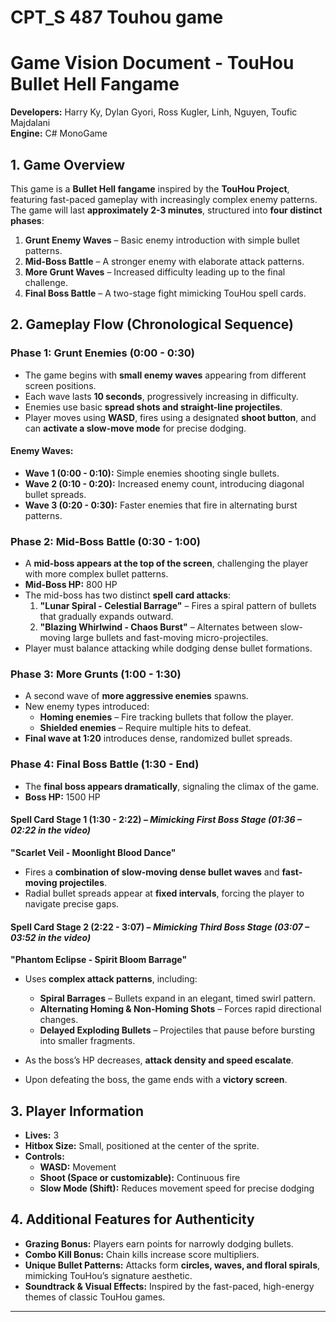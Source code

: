# CPT_S 487 Touhou game

# Game Vision Document - TouHou Bullet Hell Fangame

**Developers:** Harry Ky, Dylan Gyori, Ross Kugler, Linh, Nguyen, Toufic Majdalani  
**Engine:** C# MonoGame  

## 1. Game Overview
This game is a **Bullet Hell fangame** inspired by the **TouHou Project**, featuring fast-paced gameplay with increasingly complex enemy patterns. The game will last **approximately 2-3 minutes**, structured into **four distinct phases**:

1. **Grunt Enemy Waves** – Basic enemy introduction with simple bullet patterns.
2. **Mid-Boss Battle** – A stronger enemy with elaborate attack patterns.
3. **More Grunt Waves** – Increased difficulty leading up to the final challenge.
4. **Final Boss Battle** – A two-stage fight mimicking TouHou spell cards.

## 2. Gameplay Flow (Chronological Sequence)

### Phase 1: Grunt Enemies (0:00 - 0:30)
- The game begins with **small enemy waves** appearing from different screen positions.
- Each wave lasts **10 seconds**, progressively increasing in difficulty.
- Enemies use basic **spread shots and straight-line projectiles**.
- Player moves using **WASD**, fires using a designated **shoot button**, and can **activate a slow-move mode** for precise dodging.

#### Enemy Waves:
- **Wave 1 (0:00 - 0:10):** Simple enemies shooting single bullets.
- **Wave 2 (0:10 - 0:20):** Increased enemy count, introducing diagonal bullet spreads.
- **Wave 3 (0:20 - 0:30):** Faster enemies that fire in alternating burst patterns.

### Phase 2: Mid-Boss Battle (0:30 - 1:00)
- A **mid-boss appears at the top of the screen**, challenging the player with more complex bullet patterns.
- **Mid-Boss HP:** 800 HP
- The mid-boss has two distinct **spell card attacks**:
  1. **"Lunar Spiral - Celestial Barrage"** – Fires a spiral pattern of bullets that gradually expands outward.
  2. **"Blazing Whirlwind - Chaos Burst"** – Alternates between slow-moving large bullets and fast-moving micro-projectiles.
- Player must balance attacking while dodging dense bullet formations.

### Phase 3: More Grunts (1:00 - 1:30)
- A second wave of **more aggressive enemies** spawns.
- New enemy types introduced:
  - **Homing enemies** – Fire tracking bullets that follow the player.
  - **Shielded enemies** – Require multiple hits to defeat.
- **Final wave at 1:20** introduces dense, randomized bullet spreads.

### Phase 4: Final Boss Battle (1:30 - End)
- The **final boss appears dramatically**, signaling the climax of the game.
- **Boss HP:** 1500 HP

#### Spell Card Stage 1 (1:30 - 2:22) – *Mimicking First Boss Stage (01:36 – 02:22 in the video)*
**"Scarlet Veil - Moonlight Blood Dance"**  
- Fires a **combination of slow-moving dense bullet waves** and **fast-moving projectiles**.
- Radial bullet spreads appear at **fixed intervals**, forcing the player to navigate precise gaps.

#### Spell Card Stage 2 (2:22 - 3:07) – *Mimicking Third Boss Stage (03:07 – 03:52 in the video)*
**"Phantom Eclipse - Spirit Bloom Barrage"**  
- Uses **complex attack patterns**, including:
  - **Spiral Barrages** – Bullets expand in an elegant, timed swirl pattern.
  - **Alternating Homing & Non-Homing Shots** – Forces rapid directional changes.
  - **Delayed Exploding Bullets** – Projectiles that pause before bursting into smaller fragments.
- As the boss’s HP decreases, **attack density and speed escalate**.

- Upon defeating the boss, the game ends with a **victory screen**.

## 3. Player Information
- **Lives:** 3
- **Hitbox Size:** Small, positioned at the center of the sprite.
- **Controls:**
  - **WASD:** Movement
  - **Shoot (Space or customizable):** Continuous fire
  - **Slow Mode (Shift):** Reduces movement speed for precise dodging

## 4. Additional Features for Authenticity
- **Grazing Bonus:** Players earn points for narrowly dodging bullets.
- **Combo Kill Bonus:** Chain kills increase score multipliers.
- **Unique Bullet Patterns:** Attacks form **circles, waves, and floral spirals**, mimicking TouHou’s signature aesthetic.
- **Soundtrack & Visual Effects:** Inspired by the fast-paced, high-energy themes of classic TouHou games.
---
